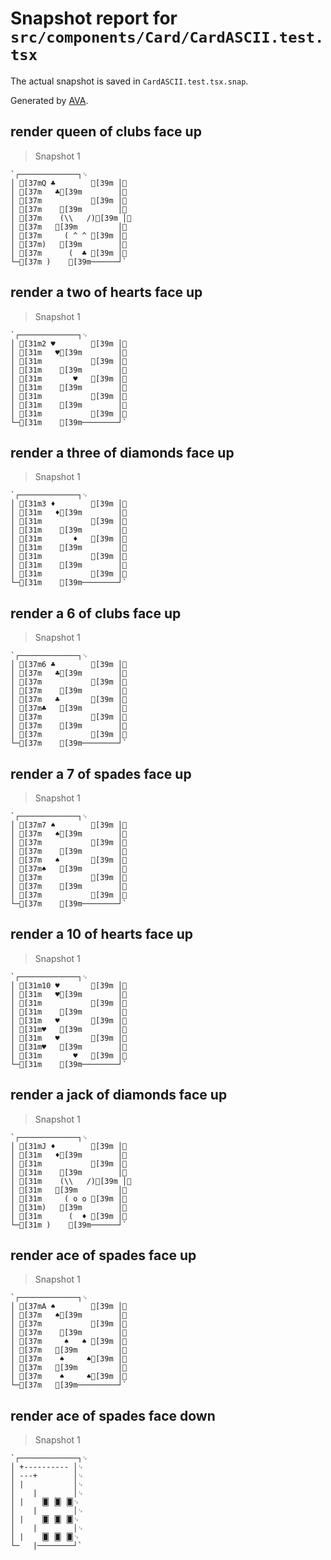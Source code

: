 # Snapshot report for `src/components/Card/CardASCII.test.tsx`

The actual snapshot is saved in `CardASCII.test.tsx.snap`.

Generated by [AVA](https://avajs.dev).

## render queen of clubs face up

> Snapshot 1

    `┌─────────────┐␊
    │ [37mQ ♣        [39m │␊
    │ [37m   ♣[39m        │␊
    │ [37m           [39m │␊
    │ [37m    [39m        │␊
    │ [37m    (\\   /)[39m │␊
    │ [37m   [39m         │␊
    │ [37m     ( ^ ^ [39m │␊
    │ [37m)   [39m        │␊
    │ [37m      (  ♣ [39m │␊
    └─[37m )    [39m──────┘`

## render a two of hearts face up

> Snapshot 1

    `┌─────────────┐␊
    │ [31m2 ♥        [39m │␊
    │ [31m   ♥[39m        │␊
    │ [31m           [39m │␊
    │ [31m    [39m        │␊
    │ [31m       ♥   [39m │␊
    │ [31m    [39m        │␊
    │ [31m           [39m │␊
    │ [31m    [39m        │␊
    │ [31m           [39m │␊
    └─[31m    [39m────────┘`

## render a three of diamonds face up

> Snapshot 1

    `┌─────────────┐␊
    │ [31m3 ♦        [39m │␊
    │ [31m   ♦[39m        │␊
    │ [31m           [39m │␊
    │ [31m    [39m        │␊
    │ [31m       ♦   [39m │␊
    │ [31m    [39m        │␊
    │ [31m           [39m │␊
    │ [31m    [39m        │␊
    │ [31m           [39m │␊
    └─[31m    [39m────────┘`

## render a 6 of clubs face up

> Snapshot 1

    `┌─────────────┐␊
    │ [37m6 ♣        [39m │␊
    │ [37m   ♣[39m        │␊
    │ [37m           [39m │␊
    │ [37m    [39m        │␊
    │ [37m   ♣       [39m │␊
    │ [37m♣   [39m        │␊
    │ [37m           [39m │␊
    │ [37m    [39m        │␊
    │ [37m           [39m │␊
    └─[37m    [39m────────┘`

## render a 7 of spades face up

> Snapshot 1

    `┌─────────────┐␊
    │ [37m7 ♠        [39m │␊
    │ [37m   ♠[39m        │␊
    │ [37m           [39m │␊
    │ [37m    [39m        │␊
    │ [37m   ♠       [39m │␊
    │ [37m♠   [39m        │␊
    │ [37m           [39m │␊
    │ [37m    [39m        │␊
    │ [37m           [39m │␊
    └─[37m    [39m────────┘`

## render a 10 of hearts face up

> Snapshot 1

    `┌─────────────┐␊
    │ [31m10 ♥       [39m │␊
    │ [31m   ♥[39m        │␊
    │ [31m           [39m │␊
    │ [31m    [39m        │␊
    │ [31m   ♥       [39m │␊
    │ [31m♥   [39m        │␊
    │ [31m   ♥       [39m │␊
    │ [31m♥   [39m        │␊
    │ [31m       ♥   [39m │␊
    └─[31m    [39m────────┘`

## render a jack of diamonds face up

> Snapshot 1

    `┌─────────────┐␊
    │ [31mJ ♦        [39m │␊
    │ [31m   ♦[39m        │␊
    │ [31m           [39m │␊
    │ [31m    [39m        │␊
    │ [31m    (\\   /)[39m │␊
    │ [31m   [39m         │␊
    │ [31m     ( o o [39m │␊
    │ [31m)   [39m        │␊
    │ [31m      (  ♦ [39m │␊
    └─[31m )    [39m──────┘`

## render ace of spades face up

> Snapshot 1

    `┌─────────────┐␊
    │ [37mA ♠        [39m │␊
    │ [37m   ♠[39m        │␊
    │ [37m           [39m │␊
    │ [37m    [39m        │␊
    │ [37m     ♠   ♠ [39m │␊
    │ [37m   [39m         │␊
    │ [37m    ♠     ♠[39m │␊
    │ [37m   [39m         │␊
    │ [37m    ♠     ♠[39m │␊
    └─[37m   [39m─────────┘`

## render ace of spades face down

> Snapshot 1

    `┌─────────────┐␊
    │ +---------- │␊
    │ ---+        │␊
    │ |           │␊
    │    |        │␊
    │ |    🂠 🂠 🂠␊
    │    |        │␊
    │ |    🂠 🂠 🂠␊
    │    |        │␊
    │ |    🂠 🂠 🂠␊
    └─   |────────┘`
